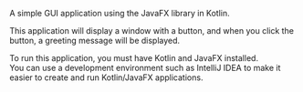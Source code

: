 A simple GUI application using the JavaFX library in Kotlin. 
  
This application will display a window with a button, and when you click the button, a greeting message will be displayed.  
  
To run this application, you must have Kotlin and JavaFX installed.  
You can use a development environment such as IntelliJ IDEA to make it easier to create and run Kotlin/JavaFX applications.
